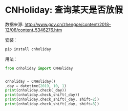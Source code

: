 # CNHoliday: 查询某天是否放假

数据来源: <http://www.gov.cn/zhengce/content/2018-12/06/content_5346276.htm>

安装：

```sh
pip install cnholiday
```

用法：

```python
from cnholiday import CNHoliday


cnholiday = CNHoliday()
_day = datetime(2019, 10, 1)
print(cnholiday.check(_day))
print(cnholiday.check_shift(_day))
print(cnholiday.check_shift(_day, shift=2))
print(cnholiday.check_shift(_day, shift=3))
```
